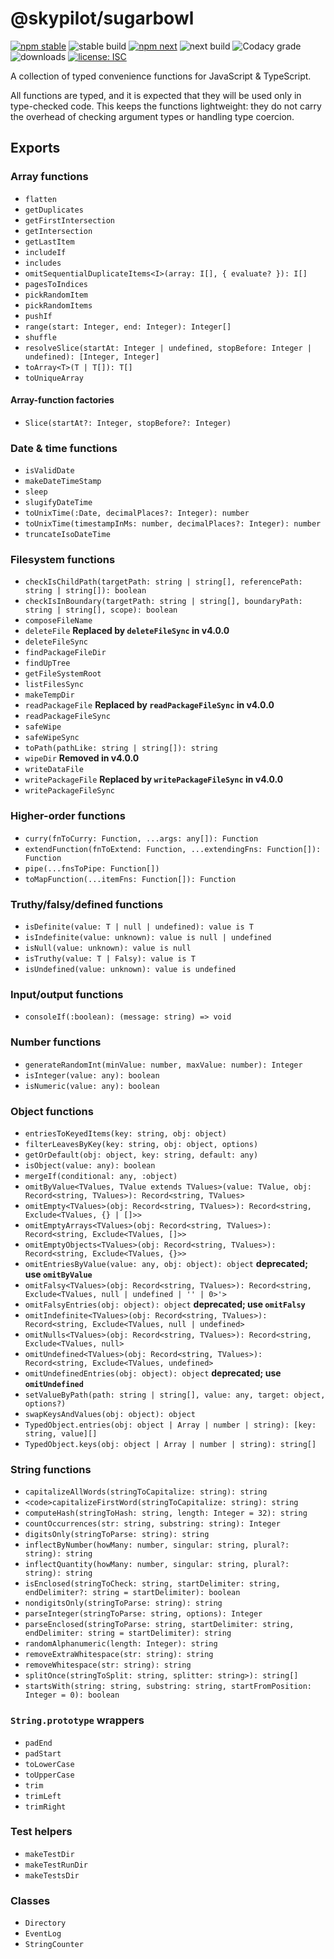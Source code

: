 # @skypilot/sugarbowl

[![npm stable](https://img.shields.io/npm/v/@skypilot/sugarbowl?label=stable)](https://www.npmjs.com/package/@skypilot/sugarbowl)
![stable build](https://img.shields.io/github/workflow/status/skypilot-dev/sugarbowl/Stable%20release?label=stable%20build)
[![npm next](https://img.shields.io/npm/v/@skypilot/sugarbowl/next?label=next)](https://www.npmjs.com/package/@skypilot/sugarbowl)
![next build](https://img.shields.io/github/workflow/status/skypilot-dev/sugarbowl/Prerelease?branch=next&label=next%20build)
![Codacy grade](https://img.shields.io/codacy/grade/218540d35b43406f802719cd8af93a10)
![downloads](https://img.shields.io/npm/dm/@skypilot/sugarbowl)
[![license: ISC](https://img.shields.io/badge/license-ISC-blue.svg)](https://opensource.org/licenses/ISC)

A collection of typed convenience functions for JavaScript & TypeScript.

All functions are typed, and it is expected that they will be used only in
type-checked code. This keeps the functions lightweight: they do not
carry the overhead of checking argument types or handling type coercion.

## Exports

### Array functions

- `flatten`
- `getDuplicates`
- `getFirstIntersection`
- `getIntersection`
- `getLastItem`
- `includeIf`
- `includes`
- `omitSequentialDuplicateItems<I>(array: I[], { evaluate? }): I[]`
- `pagesToIndices`
- `pickRandomItem`
- `pickRandomItems`
- `pushIf`
- `range(start: Integer, end: Integer): Integer[]`
- `shuffle`
- `resolveSlice(startAt: Integer | undefined, stopBefore: Integer | undefined): [Integer, Integer]`
- `toArray<T>(T | T[]): T[]`
- `toUniqueArray`

#### Array-function factories

- `Slice(startAt?: Integer, stopBefore?: Integer)`

### Date & time functions

- `isValidDate`
- `makeDateTimeStamp`
- `sleep`
- `slugifyDateTime`
- `toUnixTime(:Date, decimalPlaces?: Integer): number`
- `toUnixTime(timestampInMs: number, decimalPlaces?: Integer): number`
- `truncateIsoDateTime`

### Filesystem functions

- `checkIsChildPath(targetPath: string | string[], referencePath: string | string[]): boolean`
- `checkIsInBoundary(targetPath: string | string[], boundaryPath: string | string[], scope): boolean`
- `composeFileName`
- `deleteFile` **Replaced by `deleteFileSync` in v4.0.0**
- `deleteFileSync`
- `findPackageFileDir`
- `findUpTree`
- `getFileSystemRoot`
- `listFilesSync`
- `makeTempDir`
- `readPackageFile` **Replaced by `readPackageFileSync` in v4.0.0**
- `readPackageFileSync`
- `safeWipe`
- `safeWipeSync`
- `toPath(pathLike: string | string[]): string`
- `wipeDir` **Removed in v4.0.0**
- `writeDataFile`
- `writePackageFile` **Replaced by `writePackageFileSync` in v4.0.0**
- `writePackageFileSync`

### Higher-order functions

- `curry(fnToCurry: Function, ...args: any[]): Function`
- `extendFunction(fnToExtend: Function, ...extendingFns: Function[]): Function`
- `pipe(...fnsToPipe: Function[])`
- `toMapFunction(...itemFns: Function[]): Function`

### Truthy/falsy/defined functions

- `isDefinite(value: T | null | undefined): value is T`
- `isIndefinite(value: unknown): value is null | undefined`
- `isNull(value: unknown): value is null`
- `isTruthy(value: T | Falsy): value is T`
- `isUndefined(value: unknown): value is undefined`

### Input/output functions

- `consoleIf(:boolean): (message: string) => void`

### Number functions

- `generateRandomInt(minValue: number, maxValue: number): Integer`
- `isInteger(value: any): boolean`
- `isNumeric(value: any): boolean`

### Object functions

- `entriesToKeyedItems(key: string, obj: object)`
- `filterLeavesByKey(key: string, obj: object, options)`
- `getOrDefault(obj: object, key: string, default: any)`
- `isObject(value: any): boolean`
- `mergeIf(conditional: any, :object)`
- `omitByValue<TValues, TValue extends TValues>(value: TValue, obj: Record<string, TValues>): Record<string, TValues>`
- `omitEmpty<TValues>(obj: Record<string, TValues>): Record<string, Exclude<TValues, {} | []>>`
- `omitEmptyArrays<TValues>(obj: Record<string, TValues>): Record<string, Exclude<TValues, []>>`
- `omitEmptyObjects<TValues>(obj: Record<string, TValues>): Record<string, Exclude<TValues, {}>>`
- `omitEntriesByValue(value: any, obj: object): object` **deprecated; use `omitByValue`**
- `omitFalsy<TValues>(obj: Record<string, TValues>): Record<string, Exclude<TValues, null | undefined | '' | 0>'>`
- `omitFalsyEntries(obj: object): object` **deprecated; use `omitFalsy`**
- `omitIndefinite<TValues>(obj: Record<string, TValues>): Record<string, Exclude<TValues, null | undefined>`
- `omitNulls<TValues>(obj: Record<string, TValues>): Record<string, Exclude<TValues, null>`
- `omitUndefined<TValues>(obj: Record<string, TValues>): Record<string, Exclude<TValues, undefined>`
- `omitUndefinedEntries(obj: object): object` **deprecated; use `omitUndefined`**
- `setValueByPath(path: string | string[], value: any, target: object, options?)`
- `swapKeysAndValues(obj: object): object`
- `TypedObject.entries(obj: object | Array | number | string): [key: string, value][]`
- `TypedObject.keys(obj: object | Array | number | string): string[]`

### String functions

- `capitalizeAllWords(stringToCapitalize: string): string`
- `<code>capitalizeFirstWord(stringToCapitalize: string): string`
- `computeHash(stringToHash: string, length: Integer = 32): string`
- `countOccurrences(str: string, substring: string): Integer`
- `digitsOnly(stringToParse: string): string`
- `inflectByNumber(howMany: number, singular: string, plural?: string): string`
- `inflectQuantity(howMany: number, singular: string, plural?: string): string`
- `isEnclosed(stringToCheck: string, startDelimiter: string, endDelimiter?: string = startDelimiter): boolean`
- `nondigitsOnly(stringToParse: string): string`
- `parseInteger(stringToParse: string, options): Integer`
- `parseEnclosed(stringToParse: string, startDelimiter: string, endDelimiter: string = startDelimiter): string`
- `randomAlphanumeric(length: Integer): string`
- `removeExtraWhitespace(str: string): string`
- `removeWhitespace(str: string): string`
- `splitOnce(stringToSplit: string, splitter: string>): string[]`
- `startsWith(string: string, substring: string, startFromPosition: Integer = 0): boolean`

### `String.prototype` wrappers

- `padEnd`
- `padStart`
- `toLowerCase`
- `toUpperCase`
- `trim`
- `trimLeft`
- `trimRight`

### Test helpers

- `makeTestDir`
- `makeTestRunDir`
- `makeTestsDir`

### Classes

- `Directory`
- `EventLog`
- `StringCounter`
